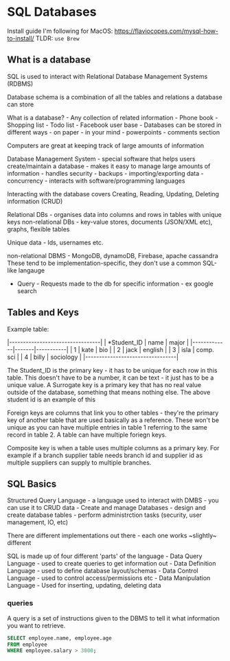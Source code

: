 # SQL Databases

Install guide I'm following for MacOS: https://flaviocopes.com/mysql-how-to-install/
TLDR: `use Brew`

## What is a database
SQL is used to interact with Relational Database Management Systems (RDBMS)

Database schema is a combination of all the tables and relations a database can
store

What is a database?
    - Any collection of related information
        - Phone book
        - Shopping list
        - Todo list
        - Facebook user base
    - Databases can be stored in different ways
        - on paper
        - in your mind
        - powerpoints
        - comments section

Computers are great at keeping track of large amounts of information

Database Management System - special software that helps users create/maintain a database
    - makes it easy to manage large amounts of information
    - handles security
    - backups
    - importing/exporting data
    - concurrency
    - interacts with software/programming languages

Interacting with the database covers Creating, Reading, Updating, Deleting information (CRUD)

Relational DBs - organises data into columns and rows in tables with unique keys
non-relational DBs - key-value stores, documents (JSON/XML etc), graphs, flexible tables

Unique data - Ids, usernames etc.

non-relational DBMS - MongoDB, dynamoDB, Firebase, apache cassandra
These tend to be implementation-specific, they don't use a common SQL-like langauge

* Query - Requests made to the db for specific information - ex google search

## Tables and Keys
Example table:

|---------------------------------|
| *Student_ID | name  | major     |
|-------------|-------|-----------|
|  1          | kate  | bio       |
|  2          | jack  | english   |
|  3          | isla  | comp. sci |
|  4          | billy | sociology |
|---------------------------------|

The Student_ID is the primary key - it has to be unique for each row in this 
table. This doesn't have to be a number, it can be text - it just has to be a 
unique value. A Surrogate key is a primary key that has no real value outside
of the database, something that means nothing else. The above student id is an 
example of this

Foreign keys are columns that link you to other tables - they're the primary key
of another table that are used basically as a reference. These won't be unique
as you can have multiple entries in table 1 referring to the same record in 
table 2. A table can have multiple foriegn keys.

Composite key is when a table uses multiple columns as a primary key. For example
if a branch supplier table needs branch id and supplier id as multiple suppliers
can supply to multiple branches. 

## SQL Basics
Structured Query Language - a language used to interact with DMBS
    - you can use it to CRUD data
    - Create and manage Databases
    - design and create database tables
    - perform administrction tasks (security, user management, IO, etc)

There are different implementations out there - each one works ~slightly~ 
different

SQL is made up of four different 'parts' of the language
    - Data Query Language - used to create queries to get information out
    - Data Definition Language - used to define database layout/schemas
    - Data Control Language - used to control access/permissions etc
    - Data Manipulation Language - Used for inserting, updating, deleting data

### queries
A query is a set of instructions given to the DBMS to tell it what information
you want to retrieve. 

```sql
SELECT employee.name, employee.age
FROM employee
WHERE employee.salary > 3000;
```

